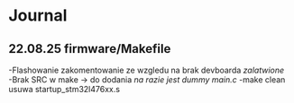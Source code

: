 # Journal

## 22.08.25 firmware/Makefile
-Flashowanie zakomentowanie ze wzgledu na brak devboarda *zalatwione*	
-Brak SRC w make -> do dodania *na razie jest dummy main.c*
-make clean usuwa startup_stm32l476xx.s 
